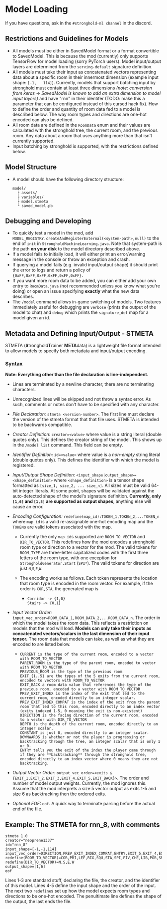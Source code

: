 # Model Loading
If you have questions, ask in the `#stronghold-ml channel` in the discord.
## Restrictions and Guidelines for Models
 - All models must be either in SavedModel format or a format convertible to SavedModel. This is because the mod (currently) only supports TensorFlow for model loading (sorry PyTorch users). Model input/output layers are determined from the `serving-default` signature definition.
 - All models must take their input as concatenated vectors representing data about a specific room in their innermost dimension (example input shape: ```[-1,   114]```). Currently, models that support batching input by stronghold must contain at least three dimensions _(note: conversion from keras -> SavedModel is known to add an extra dimension to model input layers)_ and have "rnn" in their identifer (TODO: make this a parameter that can be configured instead of this cursed hack fix). How to define the order and quantity of room data fed to a model is described below. The way room types and directions are one-hot encoded can also be defined.
 - All room data are defined in the `RoomData` enum and their values are calculated with the stronghold tree, the current room, and the previous room. Any data about a room that uses anything more than that isn't currently supported. 
 - Input batching by stronghold is supported, with the restrictions defined below.
## Model Structure
  - A model should have the following directory structure:
      ```
      model/
        ├ assets/
        ├ variables/
        ├ model.stmeta
        └ saved_model.pb
      ```
## Debugging and Developing
 - To quickly test a model in the mod, add `MODEL_REGISTRY.createAndRegisterExternal(<system-path>,null)` to the end of `init` in `StrongholdMachineLearning.java`. Note that system-path is the path **on your disk** to the model directory described above.
 - If a model fails to initially load, it will either print an error/warning message in the console or throw an exception and crash.
 - If querying a model fails (e.g. invalid input/output shape) it should print the error to logs and return a policy of `{0xFF,0xFF,0xFF,0xFF,0xFF,0xFF}.`
 - If you want more room data to be added, you can either add your own entry to `RoomData.java` (not recommended unless you know what you're doing) or open an issue specifying **exactly** what the new data describes.
 - The `/model` command allows in-game switching of models. Two features immediately useful for debugging are `verbose` (prints the output of the model to chat) and `debug` which prints the `signature_def` map for a model given an id.
## Metadata and Defining Input/Output - STMETA
STMETA (**S**tronghold**T**rainer **META**data) is a lightweight file format intended to
allow models to specify both metadata and input/output encoding.
### Syntax
__Note: Everything other than the file declaration is line-independent.__

- Lines are terminated by a newline character, there are no terminating characters.
  
- Unrecognized lines will be skipped and not throw a syntax error. As such, comments or notes don't have to
  be specified with any character.
 - _File Declaration:_ ``stmeta <version-number>``. The first line must declare the version of
the stmeta format that that file uses. STMETA is intended to be backwards compatible.
   
- _Creator Definition:_ `creator=<value>` where value is a string literal (double quotes only).
This defines the creator string of the model. This shows up in the `/model list` command. This field
  can be empty.
  
- _Identifier Definition:_ `id=<value>` where value is a *non-empty* string literal (double quotes only). This
defines the identifier with which the model is registered.
  
- _Input/Output Shape Definition:_ ``<input_shape|output_shape>=<shape_definition>`` where `<shape_definition>` is a tensor shape
formatted as `[size_1, size_2, ... size_n]`. All sizes must be valid 64-bit integer literals. At some point, shapes will be validated against the 
auto-detected shape of the model's signature definition. __Currently, only `[1,6]` and `[1,5]` are supported as output shapes__, anything else will cause an error.
  
- _Encoding Configuration:_ ``redefine(map_id):TOKEN_1,TOKEN_2,...TOKEN_n`` where `map_id` is a valid
re-assignable one-hot encoding map and the `TOKEN`s are valid tokens associated with the map.
    - Currently the only `map_id`s supported are `ROOM_TO_VECTOR` and `DIR_TO_VECTOR`. This redefines how the mod
    encodes a stronghold room type or direction to a vector for the mod. The valid tokens for `ROOM_TYPE` are
      three-letter capitalized codes with the first three letters of the room type, with one exception
      for `StrongholdGenerator.Start` (`SPI*`). The valid tokens for direction are just `N`,`S`,`E`,`W`.
      
    - The encoding works as follows. Each token represents the location that room type is encoded in
    the room vector. For example, if the order is `COR,STA`, the generated map is
      - ```
        Corridor -> {1,0}
        Stairs -> {0,1}
        ````
    
- _Input Vector Order:_ ``input_vec_order=ROOM_DATA_1,ROOM_DATA_2,...ROOM_DATA_n``. The order in which the model
takes the room data. This reflects a restriction on models that the mod will load. **Models can only take
  their inputs as concatenated vectors/scalars in the last dimension of their input tensor.** The room
  data that models can take, as well as what they are encoded to are listed below.
    - ```
      CURRENT is the type of the current room, encoded to a vector with ROOM_TO_VECTOR
      PARENT_ROOM is the type of the parent room, encoded to vector with ROOM_TO_VECTOR
      PREVIOUS_ROOM is the type of the previous room
      EXIT_{1..5} are the types of the 5 exits from the current room, encoded to vectors with ROOM_TO_VECTOR
      EXIT_BACK a room data value that references the type of the previous room, encoded to a vector with ROOM_TO_VECTOR
      PREV_EXIT_INDEX is the index of the exit that led to the current room, encoded directly to an integer scalar.
      PREV_EXIT_INDEX_COMPAT is the index of the exit from the parent room that led to this room, encoded directly to an index vector (exits indexed 1-5, 0 meaning the exit is non-existent)
      DIRECTION is the facing direction of the current room, encoded to a vector with DIR_TO_VECTOR
      DEPTH is the depth of the current room, encoded directly to an integer scalar.
      CONSTANT is just 0, encoded directly to an integer scalar.
      DOWNWARDS is whether or not the player is progressing or backtracking through the tree, an integer scalar that is only 1 or 0.
      ENTRY tells you the exit of the index the player came through if they are **backtracking** through the stronghold tree, encoded directly to an index vector where 0 means they are not backtracking.
      
      ```
  
- _Output Vector Order:_  ``output_vec_order=<exits ⊆ {EXIT_1,EXIT_2,EXIT_3,EXIT_4,EXIT_5,EXIT_BACK}>``.
The order and number of model output weights. Currently, the mod ignores this. Assume that the mod interprets a 
size 5 vector output as exits 1-5 and size 6 as backtracking then the ordered exits.
  
- _Optional EOF:_ `eof`. A quick way to terminate parsing before the actual end of the file.

## Example: The STMETA for rnn_8, with comments
```
stmeta 1.0
creator="neoprene1337"
id="rnn_8"
input_shape=[-1,-1,114]
input_vec_order=DIRECTION,PREV_EXIT_INDEX_COMPAT,ENTRY,EXIT_5,EXIT_4,EXIT_3,EXIT_2,EXIT_1,PARENT_ROOM,CURRENT
redefine(ROOM_TO_VECTOR)=COR,PRI,LEF,RIG,SQU,STA,SPI,FIV,CHE,LIB,POR,SMA,SPI*,NUL
redefine(DIR_TO_VECTOR)=N,S,E,W
output_shape=[1,6]
eof
```
Lines 1-3 are standard stuff, declaring the file, the creator, and the identifier of this model. Lines 4-5 define the input shape and the order of the input. The next two `redefine`s set up how the model expects room types and directions to be one-hot encoded. The penultimate line defines the shape of the output, the last ends the file.
